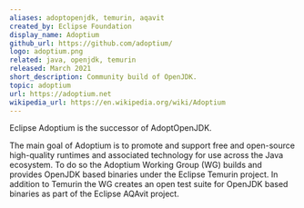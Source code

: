 ```yaml
---
aliases: adoptopenjdk, temurin, aqavit
created_by: Eclipse Foundation
display_name: Adoptium
github_url: https://github.com/adoptium/
logo: adoptium.png
related: java, openjdk, temurin
released: March 2021
short_description: Community build of OpenJDK.
topic: adoptium
url: https://adoptium.net
wikipedia_url: https://en.wikipedia.org/wiki/Adoptium
---
```

Eclipse Adoptium is the successor of AdoptOpenJDK.

The main goal of Adoptium is to promote and support free and open-source high-quality runtimes and associated technology for use across the Java ecosystem. To do so the Adoptium Working Group (WG) builds and provides OpenJDK based binaries under the Eclipse Temurin project. In addition to Temurin the WG creates an open test suite for OpenJDK based binaries as part of the Eclipse AQAvit project.

